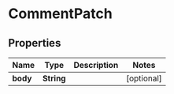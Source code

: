 
# CommentPatch

## Properties
Name | Type | Description | Notes
------------ | ------------- | ------------- | -------------
**body** | **String** |  |  [optional]



